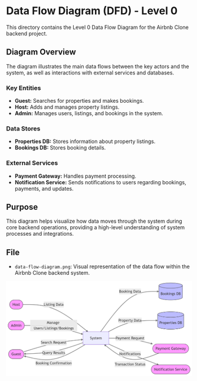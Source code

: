 # Data Flow Diagram (DFD) - Level 0

This directory contains the Level 0 Data Flow Diagram for the Airbnb Clone backend project.

## Diagram Overview

The diagram illustrates the main data flows between the key actors and the system, as well as interactions with external services and databases.

### Key Entities

- **Guest:** Searches for properties and makes bookings.
- **Host:** Adds and manages property listings.
- **Admin:** Manages users, listings, and bookings in the system.

### Data Stores

- **Properties DB:** Stores information about property listings.
- **Bookings DB:** Stores booking details.

### External Services

- **Payment Gateway:** Handles payment processing.
- **Notification Service:** Sends notifications to users regarding bookings, payments, and updates.

## Purpose

This diagram helps visualize how data moves through the system during core backend operations, providing a high-level understanding of system processes and integrations.

## File

- `data-flow-diagram.png`: Visual representation of the data flow within the Airbnb Clone backend system.

![Use Case Diagram](data-flow.png)

